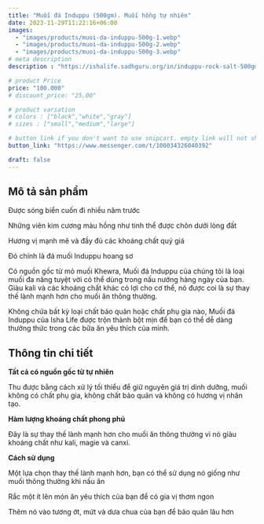 ```yaml
---
title: "Muối đá Induppu (500gm). Muối hồng tự nhiên"
date: 2023-11-29T11:22:16+06:00
images: 
  - "images/products/muoi-da-induppu-500g-1.webp"
  - "images/products/muoi-da-induppu-500g-2.webp"
  - "images/products/muoi-da-induppu-500g-3.webp"
# meta description
description : "https://ishalife.sadhguru.org/in/induppu-rock-salt-500gm-pink-natural-salt"

# product Price
price: "100.000"
# discount_price: "25.00"

# product variation
# colors : ["black","white","gray"]
# sizes : ["small","medium","large"]

# button link if you don't want to use snipcart. empty link will not show button
button_link: "https://www.messenger.com/t/100034326040392"

draft: false
---
```

<b><h2>Mô tả sản phẩm</h2></b>

Được sóng biển cuốn đi nhiều năm trước

Những viên kim cương màu hồng như tinh thể được chôn dưới lòng đất

Hương vị mạnh mẽ và đầy đủ các khoáng chất quý giá

Đó chính là đá muối Induppu hoang sơ

Có nguồn gốc từ mỏ muối Khewra, Muối đá Induppu của chúng tôi là loại muối đa năng tuyệt vời có thể dùng trong nấu nướng hàng ngày của bạn. Giàu kali và các khoáng chất khác có lợi cho cơ thể, nó được coi là sự thay thế lành mạnh hơn cho muối ăn thông thường.

Không chứa bất kỳ loại chất bảo quản hoặc chất phụ gia nào, Muối đá Induppu của Isha Life được trộn thành bột mịn để bạn có thể dễ dàng thưởng thức trong các bữa ăn yêu thích của mình.

<b><h2>Thông tin chi tiết</h2></b>

<b>Tất cả có nguồn gốc từ tự nhiên</b>

Thu được bằng cách xử lý tối thiểu để giữ nguyên giá trị dinh dưỡng, muối không có chất phụ gia, không chất bảo quản và không có hương vị nhân tạo.

<b>Hàm lượng khoáng chất phong phú</b>

Đây là sự thay thế lành mạnh hơn cho muối ăn thông thường vì nó giàu khoáng chất như kali, magie và canxi.

<b>Cách sử dụng</b>

Một lựa chọn thay thế lành mạnh hơn, bạn có thể sử dụng nó giống như muối thông thường khi nấu ăn

Rắc một ít lên món ăn yêu thích của bạn để có gia vị thơm ngon

Thêm nó vào tương ớt, mứt và dưa chua của bạn để bảo quản lâu hơn